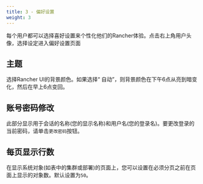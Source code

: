 ```yaml
---
title: 3 - 偏好设置
weight: 3
---
```


每个用户都可以选择喜好设置来个性化他们的Rancher体验。点击右上角用户头像，选择设定进入偏好设置页面

## 主题

选择Rancher UI的背景颜色。如果选择“ 自动”，则背景颜色在下午6点从亮到暗变化，然后在早上6点变回。

## 账号密码修改

此部分显示用于会话的名称(您的显示名称)和用户名(您的登录名)。要更改登录的当前密码，请单击`更改密码`按钮。

## 每页显示行数

在显示系统对象(如表中的集群或部署)的页面上，您可以设置在必须分页之前在页面上显示的对象数。默认设置为`50`。
